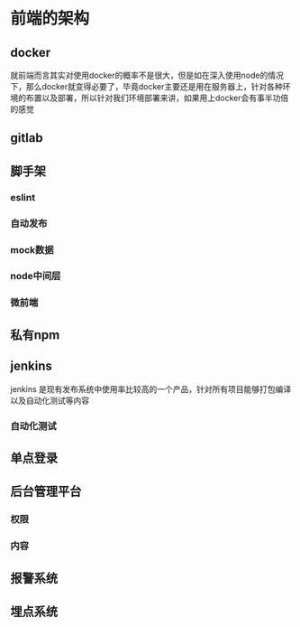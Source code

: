 # 前端的架构

## docker

就前端而言其实对使用docker的概率不是很大，但是如在深入使用node的情况下，那么docker就变得必要了，毕竟docker主要还是用在服务器上，针对各种环境的布置以及部署，所以针对我们环境部署来讲，如果用上docker会有事半功倍的感觉

## gitlab

## 脚手架

### eslint

### 自动发布

### mock数据

### node中间层

### 微前端

## 私有npm

## jenkins

jenkins 是现有发布系统中使用率比较高的一个产品，针对所有项目能够打包编译以及自动化测试等内容

### 自动化测试

## 单点登录

## 后台管理平台

### 权限

### 内容

## 报警系统

## 埋点系统
